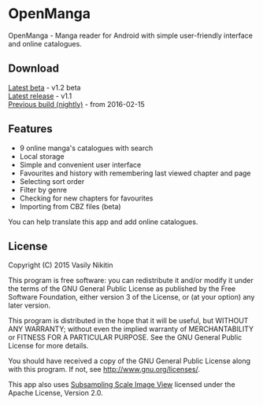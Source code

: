 # OpenManga

OpenManga - Manga reader for Android with simple user-friendly interface and online catalogues.

## Download
[Latest beta](https://github.com/nv95/OpenManga/blob/master/builds/openmanga-1.2-beta.apk?raw=true) - v1.2 beta  
[Latest release](https://github.com/nv95/OpenManga/blob/master/builds/openmanga-1.1-release.apk?raw=true) - v1.1  
[Previous build (nightly)](https://github.com/nv95/OpenManga/blob/master/builds/openmanga-20160215-nightly.apk?raw=true) - from 2016-02-15

## Features
 - 9 online manga's catalogues with search
 - Local storage
 - Simple and convenient user interface
 - Favourites and history with remembering last viewed chapter and page
 - Selecting sort order
 - Filter by genre
 - Checking for new chapters for favourites
 - Importing from CBZ files (beta)

You can help translate this app and add online catalogues.

## License

Copyright (C) 2015 Vasily Nikitin

This program is free software: you can redistribute it and/or modify it under the terms of the GNU General Public License as published by the Free Software Foundation, either version 3 of the License, or (at your option) any later version.

This program is distributed in the hope that it will be useful, but WITHOUT ANY WARRANTY; without even the implied warranty of MERCHANTABILITY or FITNESS FOR A PARTICULAR PURPOSE. See the GNU General Public License for more details.

You should have received a copy of the GNU General Public License along with this program. If not, see http://www.gnu.org/licenses/.



This app also uses [Subsampling Scale Image View](https://github.com/davemorrissey/subsampling-scale-image-view) licensed under the Apache License, Version 2.0.
